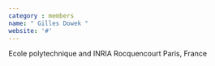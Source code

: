 ```yaml
---
category : members
name: " Gilles Dowek " 
website: '#'
---
```

Ecole polytechnique and INRIA Rocquencourt
Paris, France

